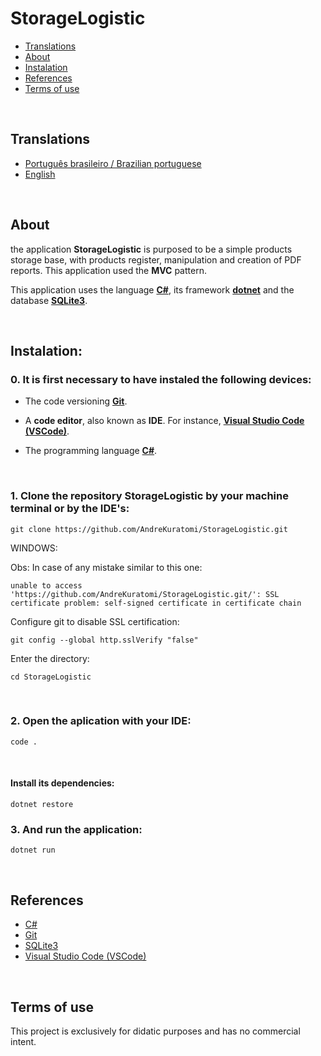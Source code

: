 # StorageLogistic

- [Translations](#translations)
- [About](#about)
- [Instalation](#instalation)
- [References](#references)
- [Terms of use](#terms-of-use)

<br>

## Translations

- [Português brasileiro / Brazilian portuguese](https://github.com/AndreKuratomi/StorageLogistic)
- [English](./.multilingual_readmes/README_en-uk.md)

<br>

## About

<p>the application <b>StorageLogistic</b> is purposed to be a simple products storage base, with products register, manipulation and creation of PDF reports. This application used the <b>MVC</b> pattern.

This application uses the language <strong>[C#](https://dotnet.microsoft.com/pt-br/download/)</strong>, its framework <strong>[dotnet](https://dotnet.microsoft.com/pt-br/download/)</strong> and the database <strong>[SQLite3](https://docs.python.org/3/library/sqlite3.html)</strong>.</p>

<br>

## Instalation:

<h3>0. It is first necessary to have instaled the following devices:</h3>

- The code versioning <b>[Git](https://git-scm.com/downloads)</b>.

- A <b>code editor</b>, also known as <b>IDE</b>. For instance, <strong>[Visual Studio Code (VSCode)](https://code.visualstudio.com/)</strong>.

- The programming language <strong>[C#](https://dotnet.microsoft.com/pt-br/download/)</strong>.

<br>

<h3>1. Clone the repository <b>StorageLogistic</b> by your machine terminal or by the IDE's:</h3>

```
git clone https://github.com/AndreKuratomi/StorageLogistic.git
```

WINDOWS:

Obs: In case of any mistake similar to this one: 

```
unable to access 'https://github.com/AndreKuratomi/StorageLogistic.git/': SSL certificate problem: self-signed certificate in certificate chain
```

Configure git to disable SSL certification:

```
git config --global http.sslVerify "false"
```

<p>Enter the directory:</p>

```
cd StorageLogistic
```
<br>

<h3>2. Open the aplication with your IDE:</h3>

```
code .
```
<br>

<h4>Install its dependencies:</h4>

```
dotnet restore
```

<h3>3. And run the application:</h3>

```
dotnet run
```

<br>

## References

- [C#](https://dotnet.microsoft.com/pt-br/download/)
- [Git](https://git-scm.com/downloads)
- [SQLite3](https://docs.python.org/3/library/sqlite3.html)
- [Visual Studio Code (VSCode)](https://code.visualstudio.com/)

<br>

## Terms of use

This project is exclusively for didatic purposes and has no commercial intent.
